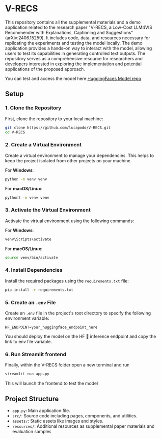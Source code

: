 # V-RECS

This repository contains all the supplemental materials and a demo application related to the research paper "V-RECS, a Low-Cost LLM4VIS Recommender with Explanations,
Captioning and Suggestions" (arXiv:2406.15259). It includes code, data, and resources necessary for replicating the experiments and testing the model locally. The demo application provides a hands-on way to interact with the model, allowing users to test its capabilities in generating controlled text outputs. The repository serves as a comprehensive resource for researchers and developers interested in exploring the implementation and potential applications of the proposed approach.

You can test and access the model here [HuggingFaces Model repo](https://huggingface.co/DeepvizLab/vrecs)

## Setup


### 1. Clone the Repository
First, clone the repository to your local machine:
```bash
git clone https://github.com/lucapodo/V-RECS.git
cd V-RECS
```

### 2. Create a Virtual Environment
Create a virtual environment to manage your dependencies. This helps to keep the project isolated from other projects on your machine.

For **Windows**:
```bash
python -m venv venv
```

For **macOS/Linux**:
```bash
python3 -m venv venv
```

### 3. Activate the Virtual Environment
Activate the virtual environment using the following commands:

For **Windows**:
```bash
venv\Scripts\activate
```

For **macOS/Linux**:
```bash
source venv/bin/activate
```

### 4. Install Dependencies
Install the required packages using the `requirements.txt` file:
```bash
pip install -r requirements.txt
```

### 5. Create an `.env` File
Create an `.env` file in the project's root directory to specify the following environment variable:
```plaintext
HF_ENDPOINT=your_huggingface_endpoint_here
```

You should deploy the model on the HF 🤗 inference endpoint and copy the link to env file variable.

### 6. Run Streamlit frontend
Finally, within the V-RECS folder open a new terminal and run
```bash
streamlit run app.py
```
This will launch the frontend to test the model


## Project Structure

- `app.py`: Main application file.
- `src/`: Source code including pages, components, and utilities.
- `assets/`: Static assets like images and styles.
- `resources/`: Additional resources as supplemental paper materials and evaluation samples


